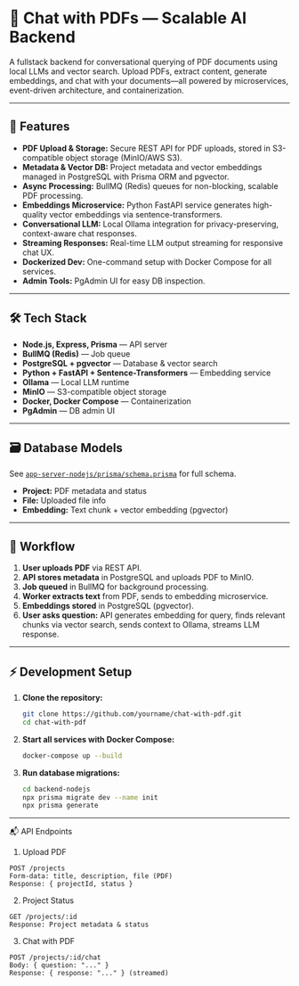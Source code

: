 # 🧠 Chat with PDFs — Scalable AI Backend

A fullstack backend for conversational querying of PDF documents using local LLMs and vector search. Upload PDFs, extract content, generate embeddings, and chat with your documents—all powered by microservices, event-driven architecture, and containerization.

---

## 🚀 Features

-   **PDF Upload & Storage:** Secure REST API for PDF uploads, stored in S3-compatible object storage (MinIO/AWS S3).
-   **Metadata & Vector DB:** Project metadata and vector embeddings managed in PostgreSQL with Prisma ORM and pgvector.
-   **Async Processing:** BullMQ (Redis) queues for non-blocking, scalable PDF processing.
-   **Embeddings Microservice:** Python FastAPI service generates high-quality vector embeddings via sentence-transformers.
-   **Conversational LLM:** Local Ollama integration for privacy-preserving, context-aware chat responses.
-   **Streaming Responses:** Real-time LLM output streaming for responsive chat UX.
-   **Dockerized Dev:** One-command setup with Docker Compose for all services.
-   **Admin Tools:** PgAdmin UI for easy DB inspection.

---

## 🛠️ Tech Stack

-   **Node.js, Express, Prisma** — API server
-   **BullMQ (Redis)** — Job queue
-   **PostgreSQL + pgvector** — Database & vector search
-   **Python + FastAPI + Sentence-Transformers** — Embedding service
-   **Ollama** — Local LLM runtime
-   **MinIO** — S3-compatible object storage
-   **Docker, Docker Compose** — Containerization
-   **PgAdmin** — DB admin UI

---

## 🗃️ Database Models

See [`app-server-nodejs/prisma/schema.prisma`](app-server-nodejs/prisma/schema.prisma) for full schema.

-   **Project:** PDF metadata and status
-   **File:** Uploaded file info
-   **Embedding:** Text chunk + vector embedding (pgvector)

---

## 🔄 Workflow

1. **User uploads PDF** via REST API.
2. **API stores metadata** in PostgreSQL and uploads PDF to MinIO.
3. **Job queued** in BullMQ for background processing.
4. **Worker extracts text** from PDF, sends to embedding microservice.
5. **Embeddings stored** in PostgreSQL (pgvector).
6. **User asks question:** API generates embedding for query, finds relevant chunks via vector search, sends context to Ollama, streams LLM response.

---

## ⚡ Development Setup

1. **Clone the repository:**

    ```sh
    git clone https://github.com/yourname/chat-with-pdf.git
    cd chat-with-pdf
    ```

2. **Start all services with Docker Compose:**

    ```sh
    docker-compose up --build
    ```

3. **Run database migrations:**
    ```sh
    cd backend-nodejs
    npx prisma migrate dev --name init
    npx prisma generate
    ```

---

📬 API Endpoints
1. Upload PDF
```
POST /projects
Form-data: title, description, file (PDF)
Response: { projectId, status }
```

2. Project Status
```
GET /projects/:id
Response: Project metadata & status
```

3. Chat with PDF
```
POST /projects/:id/chat
Body: { question: "..." }
Response: { response: "..." } (streamed)
```